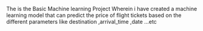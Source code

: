 The is the Basic Machine learning Project Wherein i have created a machine learning model that can predict the price of flight tickets based on the different parameters like destination ,arrival_time ,date ...etc 

